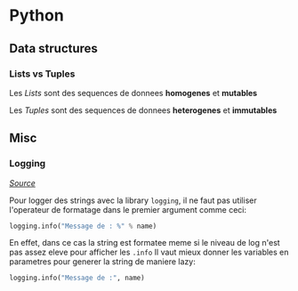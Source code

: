 # Python
## Data structures
### Lists vs Tuples
Les *Lists* sont des sequences de donnees **homogenes** et **mutables**

Les *Tuples* sont des sequences de donnees **heterogenes** et **immutables**

## Misc
### Logging
*[Source][source1]*

Pour logger des strings avec la library `logging`, il ne faut pas utiliser l'operateur de formatage dans le premier argument comme ceci:
```python
logging.info("Message de : %" % name)
```

En effet, dans ce cas la string est formatee meme si le niveau de log n'est pas assez eleve pour afficher les `.info`
Il vaut mieux donner les variables en parametres pour generer la string de maniere lazy:
```python
logging.info("Message de :", name)
```

[source1]:https://stackoverflow.com/questions/29147442/how-to-fix-pylint-logging-not-lazy